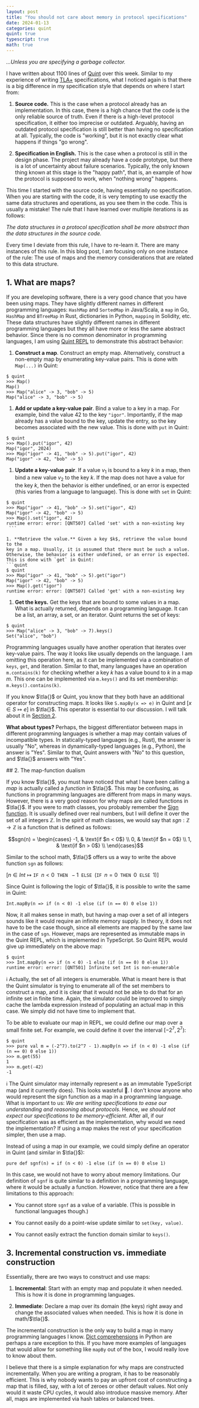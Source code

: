 ```yaml
---
layout: post
title: "You should not care about memory in protocol specifications"
date: 2024-01-13
categories: quint
quint: true
typescript: true
math: true
---
```


*...Unless you are specifying a garbage collector.*

I have written about 1100 lines of [Quint][] over this week. Similar to my
experience of writing [TLA+][] specifications, what I noticed again is that
there is a big difference in my specification style that depends on where I
start from:

 1. **Source code.** This is the case when a protocol already has an
 implementation. In this case, there is a high chance that the code is the only
 reliable source of truth. Even if there is a high-level protocol
 specification, it either too imprecise or outdated. Arguably, having an
 outdated protocol specification is still better than having no specification
 at all. Typically, the code is "working", but it is not exactly clear what
 happens if things "go wrong".

 1. **Specification in English.** This is the case when a protocol is still in
 the design phase. The project may already have a code prototype, but there is
 a lot of uncertainty about failure scenarios. Typically, the only known thing
 known at this stage is the "happy path", that is, an example of how the
 protocol is supposed to work, when "nothing wrong" happens.

This time I started with the source code, having essentially no specification.
When you are starting with the code, it is very tempting to use exactly the
same data structures and operations, as you see them in the code. This is
usually a mistake! The rule that I have learned over multiple iterations is as
follows:

*The data structures in a protocol specification shall be more abstract than
the data structures in the source code.*

Every time I deviate from this rule, I have to re-learn it. There are many
instances of this rule. In this blog post, I am focusing only on one instance
of the rule: The use of maps and the memory considerations that are related to
this data structure.

## 1. What are maps?

If you are developing software, there is a very good chance that you have been
using maps. They have slightly different names in different programming
languages: `HashMap` and `SortedMap` in Java/Scala, a `map` in Go, `HashMap`
and `BTreeMap` in Rust, dictionaries in Python, `mapping` in Solidity, etc.
These data structures have slightly different names in different programming
languages but they all have more or less the same abstract behavior. Since
there is no common denominator in programming languages, I am using [Quint
REPL][] to demonstrate this abstract behavior:

 1. **Construct a map**. Construct an empty map. Alternatively, construct a non-empty
 map by enumerating key-value pairs. This is done with `Map(...)` in Quint:
   ```quint
   $ quint
   >>> Map()
   Map()
   >>> Map("alice" -> 3, "bob" -> 5)
   Map("alice" -> 3, "bob" -> 5)
   ```

 1. **Add or update a key-value pair**. Bind a value to a key in a map. For example,
 bind the value 42 to the key `"igor"`. Importantly, if the map already has a
 value bound to the key, update the entry, so the key becomes associated with
 the new value. This is done with `put` in Quint:
   ```quint
   $ quint
   >>> Map().put("igor", 42)
   Map("igor", 2024)
   >>> Map("igor" -> 41, "bob" -> 5).put("igor", 42)
   Map("igor" -> 42, "bob" -> 5)
   ```

 1. **Update a key-value pair**. If a value $v_1$ is bound to a key $k$ in a
 map, then bind a new value $v_2$ to the key $k$. If the map does not have a
 value for the key $k$, then the behavior is either undefined, or an error
 is expected (this varies from a language to language). This is done
 with `set` in Quint:
   ```quint
   $ quint
   >>> Map("igor" -> 41, "bob" -> 5).set("igor", 42)
   Map("igor" -> 42, "bob" -> 5)
   >>> Map().set("igor", 42)
   runtime error: error: [QNT507] Called 'set' with a non-existing key
    ```

 1. **Retrieve the value.** Given a key $k$, retrieve the value bound to the
 key in a map. Usually, it is assumed that there must be such a value.
 Otherwise, the behavior is either undefined, or an error is expected.
 This is done with `get` in Quint:
   ```quint
   $ quint
   >>> Map("igor" -> 41, "bob" -> 5).get("igor")
   Map("igor" -> 42, "bob" -> 5)
   >>> Map().get("igor")
   runtime error: error: [QNT507] Called 'get' with a non-existing key
   ```

 1. **Get the keys.** Get the keys that are bound to some values in a map.
 What is actually returned, depends on a programming language. It can be a
 list, an array, a set, or an iterator. Quint returns the set of keys:
   ```quint
   $ quint
   >>> Map("alice" -> 3, "bob" -> 7).keys()
   Set("alice", "bob")
   ```

Programming languages usually have another operation that iterates over
key-value pairs. The way it looks like usually depends on the language. I am
omitting this operation here, as it can be implemented via a combination of
`keys`, `get`, and iteration. Similar to that, many languages have an operation
`m.contains(k)` for checking whether a key $k$ has a value bound to $k$ in a
map $m$. This one can be implemented via `m.keys()` and its set membership:
`m.keys().contains(k)`.

If you know $\tla{}$ or Quint, you know that they both have an additional
operator for constructing maps.  It looks like `S.mapBy(x => e)` in Quint and
$[x \in S \mapsto e]$ in $\tla{}$. This operator is essential to our discussion.
I will talk about it in [Section 2][].
 

**What about types?** Perhaps, the biggest differentiator between maps in
different programming languages is whether a map may contain values of
incompatible types. In statically-typed languages (e.g., Rust), the answer is
usually "No", whereas in dynamically-typed languages (e.g., Python), the answer
is "Yes". Similar to that, Quint answers with "No" to this question, and
$\tla{}$ answers with "Yes".

<a id="dualism" />
## 2. The map-function dualism

If you know $\tla{}$, you must have noticed that what I have been calling a
*map* is actually called a *function* in $\tla{}$. This may be confusing, as
functions in programming languages are different from maps in many ways.
However, there is a very good reason for why maps are called functions in
$\tla{}$. If you were to math classes, you probably remember the [Sign
function][]. It is usually defined over real numbers, but I will define it over
the set of all integers $\mathbb{Z}$. In the spirit of math classes, we would
say that $sgn: \mathbb{Z} \rightarrow \mathbb{Z}$ is a function that is defined as
follows:

$$sgn(n) =
\begin{cases}
-1, & \text{if $n < 0$} \\
0,  & \text{if $n = 0$} \\
1, & \text{if $n > 0$} \\
\end{cases}$$

Similar to the school math, $\tla{}$ offers us a way to write the above
function `sgn` as follows:

$[n \in Int \mapsto \texttt{IF } n < 0 \texttt{ THEN } -1 \texttt{ ELSE } (\texttt{IF } n = 0 \texttt{ THEN } 0 \texttt{ ELSE } 1)]$

Since Quint is following the logic of $\tla{}$, it is possible to write the
same in Quint:

```quint
Int.mapBy(n => if (n < 0) -1 else (if (n == 0) 0 else 1))
```

Now, it all makes sense in math, but having a map over a set of all integers
sounds like it would require an infinite memory supply. In theory, it does not
have to be the case though, since all elements are mapped by the same law in
the case of `sgn`. However, maps are represented as immutable maps
in the Quint REPL, which is implemented in TypeScript. So Quint REPL would give
up immediately on the above map:

```quint
$ quint
>>> Int.mapBy(n => if (n < 0) -1 else (if (n == 0) 0 else 1))
runtime error: error: [QNT501] Infinite set Int is non-enumerable
```

:information_source: Actually, the set of all integers is enumerable. What is
meant here is that the Quint simulator is trying to enumerate all of the set
members to construct a map, and it is clear that it would not be able to do
that for an infinite set in finite time. Again, the simulator could be improved
to simply cache the lambda expression instead of populating an actual map in
this case. We simply did not have time to implement that.

To be able to evaluate our map in REPL, we could define our map over a small
finite set. For example, we could define it over the interval $[-2^7, 2^7)$:

```quint
$ quint
>>> pure val m = (-2^7).to(2^7 - 1).mapBy(n => if (n < 0) -1 else (if (n == 0) 0 else 1))
>>> m.get(55)
1
>>> m.get(-42)
-1
```

:information_source: The Quint simulator may internally represent `m` as an
immutable TypeScript map (and it currently does). This looks wasteful
:do_not_litter:.  I don't know anyone who would represent the sign function as
a map in a programming language. What is important to us: *We are writing
specifications to ease our understanding and reasoning about protocols*. Hence,
*we should not expect our specifications to be memory-efficient*. After all, if
our specification was as efficient as the implementation, why would we need the
implementation? If using a map makes the rest of your specification simpler,
then use a map.

Instead of using a map in our example, we could simply define an operator in
Quint (and similar in $\tla{}$):

```quint
pure def sgnf(n) = if (n < 0) -1 else (if (n == 0) 0 else 1)
```

In this case, we would not have to worry about memory limitations. Our
definition of `sgnf` is quite similar to a definition in a programming
language, where it would be actually a function. However, notice that there are
a few limitations to this approach:

 - You cannot store `sgnf` as a value of a variable. (This is possible in
   functional languages though.)

 - You cannot easily do a point-wise update similar to `set(key, value)`.
 
 - You cannot easily extract the function domain similar to `keys()`.

## 3. Incremental construction vs. immediate construction

Essentially, there are two ways to construct and use maps:

 1. **Incremental**: Start with an empty map and populate it when needed. This
 is how it is done in programming languages.

 1. **Immediate**: Declare a map over its domain (the keys) right away and
 change the associated values when needed. This is how it is done in
 math/$\tla{}$.

The incremental construction is the only way to build a map in many programming
languages I know. [Dict comprehensions][] in Python are perhaps a rare
exception to this. If you have more examples of languages that would allow for
something like `mapBy` out of the box, I would really love to know about them.

I believe that there is a simple explanation for why maps are constructed
incrementally. When you are writing a program, it has to be reasonably
efficient.  This is why nobody wants to pay an upfront cost of constructing a map
that is filled, say, with a lot of zeroes or other default values. Not only
would it waste CPU cycles, it would also introduce massive memory. After all,
maps are implemented via hash tables or balanced trees.


[Section 2]: #dualism
[Quint]: https://github.com/informalsystems/quint
[TLA+]: https://lamport.azurewebsites.net/tla/tla.html
[Coin in Quint]: https://github.com/informalsystems/quint/blob/main/tutorials/lesson3-anatomy/coin.md
[coin.qnt]: https://github.com/informalsystems/quint/blob/main/tutorials/lesson3-anatomy/coin.qnt
[Coin in Solidity]: https://docs.soliditylang.org/en/v0.8.17/introduction-to-smart-contracts.html#subcurrency-example
[TLA+ Functions]: https://apalache.informal.systems/docs/lang/functions.html
[Quint REPL]: https://github.com/informalsystems/quint/blob/main/tutorials/repl/repl.md
[Sign function]: https://en.wikipedia.org/wiki/Sign_function
[Dict comprehensions]: https://peps.python.org/pep-0274/
